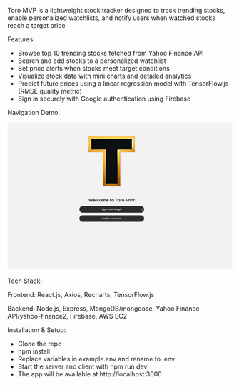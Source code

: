 Toro MVP is a lightweight stock tracker designed to track trending stocks, enable personalized watchlists, and notify users when watched stocks reach a target price


Features:
  - Browse top 10 trending stocks fetched from Yahoo Finance API
  - Search and add stocks to a personalized watchlist
  - Set price alerts when stocks meet target conditions
  - Visualize stock data with mini charts and detailed analytics
  - Predict future prices using a linear regression model with TensorFlow.js (RMSE quality metric)
  - Sign in securely with Google authentication using Firebase


Navigation Demo:

![Toro MVP Navigation](./assets/toro_nav.gif)


Tech Stack:

Frontend:
  React.js, Axios, Recharts, TensorFlow.js

Backend:
  Node.js, Express, MongoDB/mongoose, Yahoo Finance API/yahoo-finance2, Firebase, AWS EC2


Installation & Setup:
  - Clone the repo
  - npm install
  - Replace variables in example.env and rename to .env
  - Start the server and client with npm run dev
  - The app will be available at http://localhost:3000

